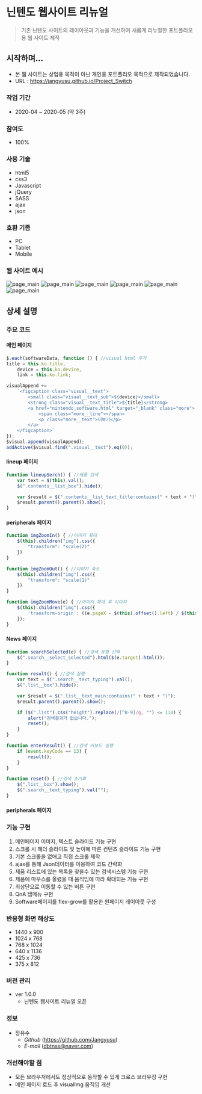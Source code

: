 # 닌텐도 웹사이트 리뉴얼
> 기존 닌텐도 사이트의 레이아웃과 기능을 개선하여 새롭게 리뉴얼한 포트폴리오용 웹 사이트 제작

## 시작하며...
* 본 웹 사이트는 상업용 목적이 아닌 개인용 포트폴리오 목적으로 제작되었습니다.
* URL : https://jangyusu.github.io/Project_Switch

### 작업 기간
* 2020-04 ~ 2020-05 (약 3주)

### 참여도
* 100%

### 사용 기술
* html5
* css3
* Javascript
* jQuery
* SASS
* ajax
* json

### 호환 기종
* PC
* Tablet
* Mobile

### 웹 사이트 예시
![page_main](https://github.com/Jangyusu/Project_Switch/blob/master/readme/img/index_01.jpg)
![page_main](https://github.com/Jangyusu/Project_Switch/blob/master/readme/img/lineup_01.jpg)
![page_main](https://github.com/Jangyusu/Project_Switch/blob/master/readme/img/peripherals_01.jpg)
![page_main](https://github.com/Jangyusu/Project_Switch/blob/master/readme/img/online_01.jpg)
![page_main](https://github.com/Jangyusu/Project_Switch/blob/master/readme/img/software_01.jpg)
![page_main](https://github.com/Jangyusu/Project_Switch/blob/master/readme/img/news_01.jpg)

## 상세 설명
### 주요 코드
#### 메인 페이지
```javascript
$.each(softwareData, function () { //visual html 추가
title = this.ko.title,
    device = this.ko.device,
    link = this.ko.link;

visualAppend +=
    `<figcaption class="visual__text">
        <small class="visual__text_sub">${device}</small>
        <strong class="visual__text_title">${title}</strong>
        <a href="nintendo_software.html" target="_blank" class="more">
            <span class="more__line"></span>
            <p class="more__text">더보기</p>
        </a>
    </figcaption>`
});
$visual.append(visualAppend);
addActive($visual.find(".visual__text").eq(0));
```

#### lineup 페이지
```javascript
function lineupSerch() { //제품 검색
    var text = $(this).val();
    $(".contents__list_box").hide();

    var $result = $(".contents__list_text_title:contains(" + text + ")");
    $result.parent().parent().show();
}
```

#### peripherals 페이지
```javascript
function imgZoomIn() { //이미지 확대
    $(this).children("img").css({
        "transform": "scale(2)"
    })
}

function imgZoomOut() { //이미지 축소
    $(this).children("img").css({
        "transform": "scale(1)"
    })
}

function imgZoomMove(e) { //이미지 확대 후 이미지
    $(this).children("img").css({
        'transform-origin': ((e.pageX - $(this).offset().left) / $(this).width()) * 100 + '% ' + ((e.pageY - $(this).offset().top) / $(this).height()) * 100 + '%'
    });
}
```

#### News 페이지
```javascript
function searchSelected(e) { //검색 유형 선택
    $(".search__select_selected").html($(e.target).html());
}

function result() { //검색 실행
    var text = $(".search__text_typing").val();
    $(".list__box").hide();

    var $result = $(".list__text_main:contains(" + text + ")");
    $result.parent().parent().show();

    if ($(".list").css("height").replace(/[^0-9]/g, "") <= 110) {
        alert("검색결과가 없습니다.");
        reset();
    }
}

function enterResult() { //검색 키보드 실행
    if (event.keyCode == 13) {
        result();
    }
}

function reset() { //검색 초기화
    $(".list__box").show();
    $(".search__text_typing").val("");
}
```

#### peripherals 페이지

### 기능 구현
1. 메인페이지 이미지, 텍스트 슬라이드 기능 구현
2. 스크롤 시 헤더 슬라이드 및 높이에 따른 컨텐츠 슬라이드 기능 구현
3. 기본 스크롤을 없애고 직접 스크롤 제작
4. ajax를 통해 Json데이터를 이용하여 코드 간략화
5. 제품 리스트에 있는 목록을 찾을수 있는 검색시스템 기능 구현
6. 제품에 마우스를 올렸을 때 움직임에 따라 확대되는 기능 구현
7. 최상단으로 이동할 수 있는 버튼 구현
8. QnA 탭메뉴 구현
9. Software페이지를 flex-grow를 활용한 원페이지 레이아웃 구성

### 반응형 화면 해상도
* 1440 x 900
* 1024 x 768
* 768 x 1024
* 640 x 1136
* 425 x 736
* 375 x 812

### 버전 관리
* ver 1.0.0
  * 닌텐도 웹사이트 리뉴얼 오픈

### 정보
* 장유수
  * *Github* (https://github.com/Jangyusu)
  * *E-mail* (dbtnss@naver.com)

### 개선해야할 점
* 모든 브라우저에서도 정상적으로 동작할 수 있게 크로스 브라우징 구현
* 메인 페이지 로드 후 visualImg 움직임 개선
